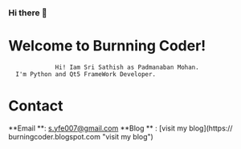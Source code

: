 ### Hi there 👋

<!--
**sri0711/sri0711** is a ✨ _special_ ✨ repository because its `README.md` (this file) appears on your GitHub profile.

Here are some ideas to get you started:

- 🔭 I’m currently working on ...
- 🌱 I’m currently learning ...
- 👯 I’m looking to collaborate on ...
- 🤔 I’m looking for help with ...
- 💬 Ask me about ...
- 📫 How to reach me: ...
- 😄 Pronouns: ...
### ⚡ Fun fact: ...
-->

# Welcome to Burnning Coder!

	             Hi! Iam Sri Sathish as Padmanaban Mohan.
	  I'm Python and Qt5 FrameWork Developer.




# Contact 

**Email **: s.yfe007@gmail.com
**Blog ** : [visit my blog](https:// burningcoder.blogspot.com "visit my blog")

